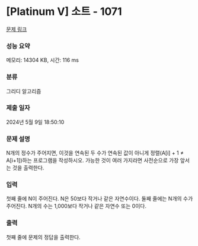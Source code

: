 # [Platinum V] 소트 - 1071 

[문제 링크](https://www.acmicpc.net/problem/1071) 

### 성능 요약

메모리: 14304 KB, 시간: 116 ms

### 분류

그리디 알고리즘

### 제출 일자

2024년 5월 9일 18:50:10

### 문제 설명

<p>N개의 정수가 주어지면, 이것을 연속된 두 수가 연속된 값이 아니게 정렬(A[i] + 1 ≠ A[i+1])하는 프로그램을 작성하시오. 가능한 것이 여러 가지라면 사전순으로 가장 앞서는 것을 출력한다.</p>

### 입력 

 <p>첫째 줄에 N이 주어진다. N은 50보다 작거나 같은 자연수이다. 둘째 줄에는 N개의 수가 주어진다. N개의 수는 1,000보다 작거나 같은 자연수 또는 0이다.</p>

### 출력 

 <p>첫째 줄에 문제의 정답을 출력한다.</p>

